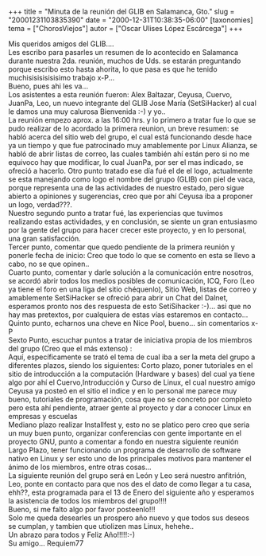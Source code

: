 +++
title = "Minuta de la reunión del GLIB en Salamanca, Gto."
slug = "20001231103835390"
date = "2000-12-31T10:38:35-06:00"
[taxonomies]
tema = ["ChorosViejos"]
autor = ["Oscar Ulises López Escárcega"]
+++

Mis queridos amigos del GLIB....  
Les escribo para pasarles un resumen de lo acontecido en Salamanca
durante nuestra 2da. reunión, muchos de Uds. se estarán preguntando
porque escribo esto hasta ahorita, lo que pasa es que he tenido
muchisisisisisisimo trabajo x-P...  
Bueno, pues ahi les va...  
Los asistentes a esta reunión fueron: Alex Baltazar, Ceyusa, Cuervo,
JuanPa, Leo, un nuevo integrante del GLIB Jose María (SetSiHacker) al
cual le damos una muy calurosa Bienvenida :-) y yo..  
La reunión empezo aprox. a las 16:00 hrs. y lo primero a tratar fue lo
que se pudo realizar de lo acordado la primera reunion, un breve
resumen: se habló acerca del sitio web del grupo, el cual está
funcionando desde hace ya un tiempo y que fue patrocinado muy
amablemente por Linux Alianza, se habló de abrir listas de correo, las
cuales también ahí están pero si no me equivoco hay que modificar, lo
cual JuanPa, por ser el mas indicado, se ofreció a hacerlo. Otro punto
tratado ese día fué el de el logo, actualmente se esta manejando como
logo el nombre del grupo (GLIB) con piel de vaca, porque representa una
de las actividades de nuestro estado, pero sigue abierto a opiniones y
sugerencias, creo que por ahí Ceyusa iba a proponer un logo,
verdad???.  
Nuestro segundo punto a tratar fué, las experiencias que tuvimos
realizando estas actividades, y en conclusión, se siente un gran
entusiasmo por la gente del grupo para hacer crecer este proyecto, y en
lo personal, una gran satisfacción.  
Tercer punto, comentar que quedo pendiente de la primera reunión y
ponerle fecha de inicio: Creo que todo lo que se comento en esta se
llevo a cabo, no se que opinen..  
Cuarto punto, comentar y darle solución a la comunicación entre
nosotros, se acordó abrir todos los medios posibles de comunicación,
ICQ, Foro (Leo ya tiene el foro en una liga del sitio chéquenlo), Sitio
Web, listas de correo y amablemente SetSiHacker se ofreció para abrir un
Chat del Dalnet, esperamos pronto nos des respuesta de esto SetiSihacker
:-)... asi que no hay mas pretextos, por cualquiera de estas vías
estaremos en contacto...  
Quinto punto, echarnos una cheve en Nice Pool, bueno... sin comentarios
x-P  
Sexto Punto, escuchar puntos a tratar de iniciativa propia de los
miembros del grupo (Creo que el más extenso) :  
Aquí, específicamente se trató el tema de cual iba a ser la meta del
grupo a diferentes plazos, siendo los siguientes: Corto plazo, poner
tutoriales en el sitio de introducción a la computación (Hardware y
bases) del cual ya tiene algo por ahí el Cuervo,Introducción y Curso de
Linux, el cual nuestro amigo Ceyusa ya posteó en el sitio el indice y en
lo personal me parece muy bueno, tutoriales de programación, cosa que no
se concreto por completo pero esta ahí pendiente, atraer gente al
proyecto y dar a conocer Linux en empresas y escuelas  
Mediano plazo realizar Installfest y, esto no se platico pero creo que
seria un muy buen punto, organizar conferencias con gente importante en
el proyecto GNU, punto a comentar a fondo en nuestra siguiente reunión  
Largo Plazo, tener funcionando un programa de desarrollo de software
nativo en Linux y ser esto uno de los principales motivos para mantener
el ánimo de los miembros, entre otras cosas...  
La siguiente reunión del grupo será en León y Leo será nuestro
anfitrión, Leo, ponte en contacto para que nos des el dato de como
llegar a tu casa, ehh??, esta programada para el 13 de Enero del
siguiente año y esperamos la asistencia de todos los miembros del
grupo!!!!  
Bueno, si me falto algo por favor posteenlo!!!  
Solo me queda desearles un prospero año nuevo y que todos sus deseos se
cumplan, y tambien que utiolizen mas Linux, hehehe..  
Un abrazo para todos y Feliz Año!!!!!:-)  
Su amigo... Requiem77

